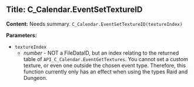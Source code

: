 ## Title: C_Calendar.EventSetTextureID

**Content:**
Needs summary.
`C_Calendar.EventSetTextureID(textureIndex)`

**Parameters:**
- `textureIndex`
  - *number* - NOT a FileDataID, but an index relating to the returned table of `API_C_Calendar.EventGetTextures`. You cannot set a custom texture, or even one outside the chosen event type. Therefore, this function currently only has an effect when using the types Raid and Dungeon.